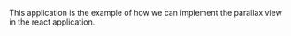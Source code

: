 This application is the example of how we can implement the parallax view in the react application. 
